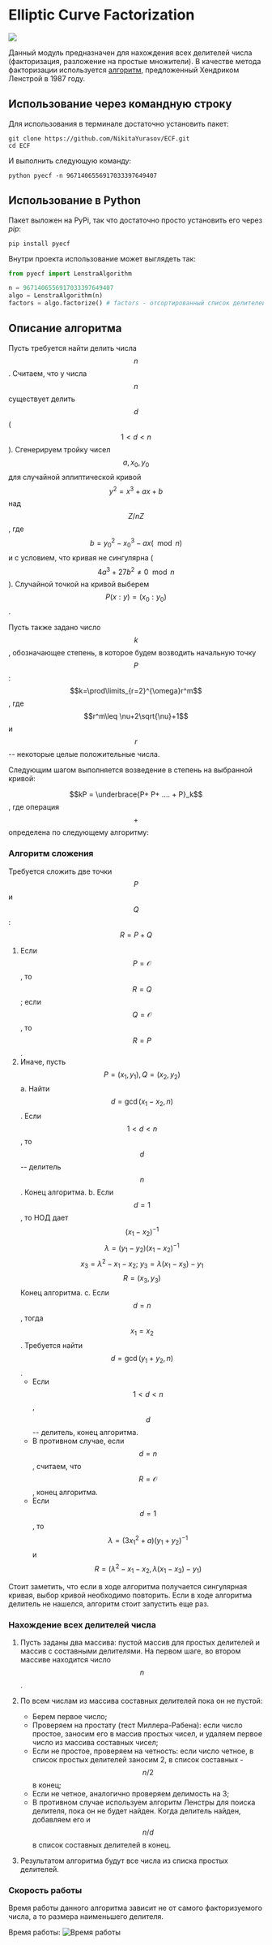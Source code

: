 # Elliptic Curve Factorization
[![](https://img.shields.io/pypi/v/pyecf.svg?style=flat-square)](https://pypi.org/project/pyecf/)

Данный модуль предназначен для нахождения всех делителей числа 
(факторизация, разложение на простые множители). В качестве метода факторизации
используется [алгоритм](https://wstein.org/edu/124/lenstra/lenstra.pdf), предложенный Хендриком Ленстрой в 1987 году.

## Использование через командную строку
Для использования в терминале достаточно установить пакет:
```shell
git clone https://github.com/NikitaYurasov/ECF.git
cd ECF
```
И выполнить следующую команду:
```shell
python pyecf -n 9671406556917033397649407
```

## Использование в Python
Пакет выложен на PyPi, так что достаточно просто установить его через *pip*:
```shell
pip install pyecf
```
Внутри проекта использование может выглядеть так:
```python
from pyecf import LenstraAlgorithm

n = 9671406556917033397649407
algo = LenstraAlgorithm(n)
factors = algo.factorize() # factors - отсортированный список делителей
```

## Описание алгоритма

Пусть требуется найти делить числа $$n$$. Считаем, что у числа $$n$$ существует делить $$d$$ ($$1<d<n$$). Сгенерируем тройку чисел $$a, x_0, y_0$$ для случайной эллиптической кривой $$y^2=x^3+ax+b$$ над $$Z/nZ$$, где $$b = y_0^2 - x_0^3-ax (\mod n)$$ и с условием, что кривая не сингулярна ($$4a^3+27b^2\ne 0\mod n$$). Случайной точкой на кривой выберем $$P(x : y) = (x_0 : y_0)$$. 

Пусть также задано число $$k$$, обозначающее степень, в которое будем возводить начальную точку $$P$$: $$k=\prod\limits_{r=2}^{\omega}r^m$$, где $$r^m\leq \nu+2\sqrt{\nu}+1$$ и $$r$$ -- некоторые целые положительные числа.

Следующим шагом выполняется возведение в степень на выбранной кривой:

$$kP = \underbrace{P+ P+ .... + P}_k$$, где операция $$+$$ определена по следующему алгоритму:
### Алгоритм сложения
Требуется сложить две точки $$P$$ и $$Q$$: $$R=P+Q$$

1. Если $$P=\mathcal{O}$$, то $$R=Q$$; если $$Q=\mathcal{O}$$, то $$R=P$$.
2. Иначе, пусть $$P=(x_1, y_1), Q=(x_2, y_2)$$
    a. Найти $$d=\gcd(x_1-x_2, n)$$. Если $$1<d<n$$, то $$d$$ -- делитель $$n$$. Конец алгоритма.
    b. Если $$d=1$$, то НОД дает $$(x_1-x_2)^{-1}$$
        $$\lambda=(y_1-y_2)(x_1-x_2)^{-1}$$
        $$x_3=\lambda^2-x_1-x_2;\: y_3=\lambda(x_1-x_3)-y_1$$
        $$R=(x_3, y_3)$$
        Конец алгоритма.
    c. Если $$d=n$$, тогда $$x_1=x_2$$. Требуется найти $$d=\gcd(y_1 + y_2, n)$$. 
    - Если $$1<d<n$$, $$d$$ -- делитель, конец алгоритма. 
    - В противном случае, если $$d=n$$, считаем, что $$R=\mathcal{O}$$, конец алгоритма.
    - Если $$d=1$$, то $$\lambda=(3x_1^2+a)(y_1+y_2)^{-1}$$ и $$R=(\lambda^2-x_1-x_2, \lambda(x_1-x_3)-y_1)$$
    
Стоит заметить, что если в ходе алгоритма получается сингулярная кривая, выбор кривой необходимо повторить. Если в ходе алгоритма делитель не нашелся, алгоритм стоит запустить еще раз.


### Нахождение всех делителей числа

1. Пусть заданы два массива: пустой массив для простых делителей и массив с составными делителями. 
   На первом шаге, во втором массиве находится число $$n$$.
   
2. По всем числам из массива составных делителей пока он не пустой:
    - Берем первое число;
    - Проверяем на простату (тест Миллера-Рабена): если число простое, заносим его в массив
    простых чисел, и удаляем первое число из массива составных чисел;
    - Если не простое, проверяем на четность: если число четное, в список простых делителей заносим
    2, в список составных - $$n/2$$ в конец;
    - Если не четное, аналогично проверяем делимость на 3;
    - В противном случае используем алгоритм Ленстры для поиска делителя, пока он не будет найден. 
      Когда делитель найден, добавляем его и $$n/d$$ в список составных делителей в конец.
      
3. Результатом алгоритма будут все числа из списка простых делителей.


### Скорость работы
Время работы данного алгоритма зависит не от самого факторизуемого числа, а то размера наименьшего делителя.

Время работы:
![Время работы](./tests/speedtest_run.jpg)